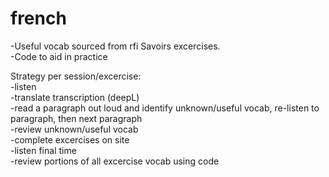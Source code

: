 # french  
  
  -Useful vocab sourced from rfi Savoirs excercises.  
  -Code to aid in practice  
  
  Strategy per session/excercise:  
  -listen  
  -translate transcription (deepL)  
  -read a paragraph out loud and identify unknown/useful vocab, re-listen to paragraph, then next paragraph    
  -review unknown/useful vocab   
  -complete excercises on site  
  -listen final time  
  -review portions of all excercise vocab using code
